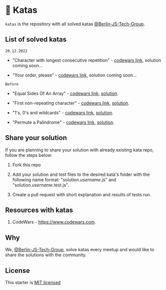 # 🥋 Katas

`katas` is the repository with all solved katas [@Berlin-JS-Tech-Group](https://github.com/Berlin-JS-Tech-Group).

## List of solved katas

`20.12.2022`

- "Character with longest consecutive repetition" - [codewars link](https://www.codewars.com/kata/586d6cefbcc21eed7a001155), solution coming soon...

- "Your order, please" - [codewars link](https://www.codewars.com/kata/55c45be3b2079eccff00010f), solution coming soon...

`Before`

- "Equal Sides Of An Array" - [codewars link](https://www.codewars.com/kata/5679aa472b8f57fb8c000047), [solution](https://github.com/Berlin-JS-Tech-Group/katas/tree/main/equal_sides_of_an_array/solution.js).

- "First non-repeating character" - [codewars link](https://www.codewars.com/kata/52bc74d4ac05d0945d00054e), [solution](https://github.com/Berlin-JS-Tech-Group/katas/tree/main/first_non_repeating_character/solution.js).

- "1's, 0's and wildcards" - [codewars link](https://www.codewars.com/kata/588f3e0dfa74475a2600002a), [solution](https://github.com/Berlin-JS-Tech-Group/katas/tree/main/1s_0s_and_wildcards/solution.js).

- "Permute a Palindrome" - [codewars link](https://www.codewars.com/kata/58ae6ae22c3aaafc58000079), [solution](https://github.com/Berlin-JS-Tech-Group/katas/tree/main/permute_palindrome/solution.js).

## Share your solution

If you are planning to share your solution with already existing kata repo, follow the steps below:

1. Fork this repo

2. Add your solution and test files to the desired kata's folder with the following name format: "solution.<i>username</i>.js" and "solution.<i>username</i>.test.js".

3. Create a pull request with short explanation and results of tests run.

## Resources with katas

1. CodeWars - https://www.codewars.com.

## Why

We, [@Berlin-JS-Tech-Group](https://github.com/Berlin-JS-Tech-Group), solve katas every meetup and would like to share the solutions with the community.

## License

This starter is [MIT licensed](/LICENSE.md)

